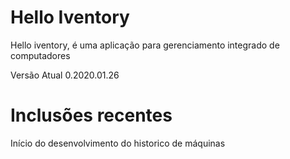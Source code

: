 # Hello Iventory
Hello iventory, é uma aplicação para gerenciamento integrado de computadores

Versão Atual 0.2020.01.26

# Inclusões recentes 

Início do desenvolvimento do historico de máquinas 
